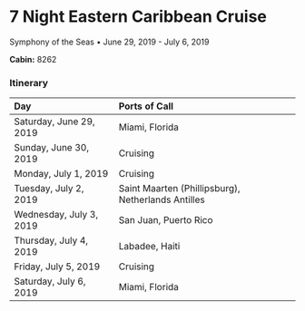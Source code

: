 # 7 Night Eastern Caribbean Cruise	

Symphony of the Seas • June 29, 2019 - July 6, 2019

**Cabin:** 8262

### Itinerary

| Day                     | Ports of Call                                      |
| :---------------------- | :------------------------------------------------- |
| Saturday, June 29, 2019 | Miami, Florida                                     |
| Sunday, June 30, 2019	  | Cruising                                           |
| Monday, July 1, 2019	  | Cruising                                           |
| Tuesday, July 2, 2019   | Saint Maarten (Phillipsburg), Netherlands Antilles |
| Wednesday, July 3, 2019 | San Juan, Puerto Rico                              |
| Thursday, July 4,	2019  | Labadee, Haiti                                     |
| Friday, July 5, 2019	  | Cruising                                           |
| Saturday, July 6, 2019  | Miami, Florida                                     |
